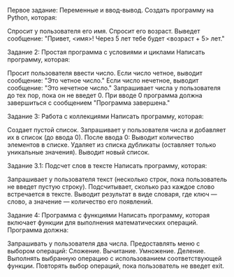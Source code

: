 Первое задание: Переменные и ввод-вывод.
Создать программу на Python, которая:

Спросит у пользователя его имя.
Спросит его возраст.
Выведет сообщение: "Привет, <имя>! Через 5 лет тебе будет <возраст + 5> лет."



Задание 2: Простая программа с условиями и циклами
Написать программу, которая:

Просит пользователя ввести число.
Если число четное, выводит сообщение: "Это четное число."
Если число нечетное, выводит сообщение: "Это нечетное число."
Запрашивает числа у пользователя до тех пор, пока он не введет 0. При вводе 0 программа должна завершиться с сообщением "Программа завершена."



Задание 3: Работа с коллекциями
Написать программу, которая:

Создает пустой список.
Запрашивает у пользователя числа и добавляет их в список (до ввода 0).
После ввода 0:
Выводит количество элементов в списке.
Удаляет из списка дубликаты (оставляет только уникальные значения).
Выводит новый список.



Задание 3.1: Подсчет слов в тексте
Написать программу, которая:

Запрашивает у пользователя текст (несколько строк, пока пользователь не введет пустую строку).
Подсчитывает, сколько раз каждое слово встречается в тексте.
Выводит результат в виде словаря, где ключ — слово, а значение — количество его появлений.



Задание 4: Программа с функциями
Написать программу, которая включает функции для выполнения математических операций. Программа должна:

Запрашивать у пользователя два числа.
Предоставлять меню с выбором операций:
Сложение.
Вычитание.
Умножение.
Деление.
Выполнять выбранную операцию с использованием соответствующей функции.
Повторять выбор операций, пока пользователь не введет exit.
